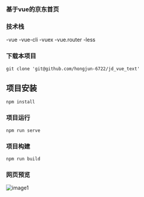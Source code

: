 ### 基于vue的京东首页
### 技术栈
-vue
-vue-cli
-vuex
-vue.router
-less
### 下载本项目
`git clone 'git@github.com/hongjun-6722/jd_vue_text'`
## 项目安装
```
npm install
```
### 项目运行
```
npm run serve
```
### 项目构建
```
npm run build
```
### 网页预览
![image1](https://github.com/hongjun-6722/jd_vue_text/blob/main/jdIndex.jpg)